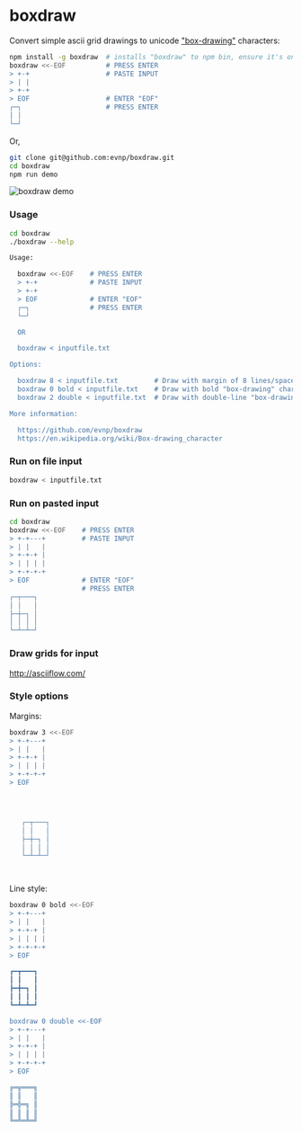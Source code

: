 # boxdraw

Convert simple ascii grid drawings to unicode ["box-drawing"](https://en.wikipedia.org/wiki/Box-drawing_character "wikipedia box-drawing characters") characters:

```sh
npm install -g boxdraw  # installs "boxdraw" to npm bin, ensure it's on your path
boxdraw <<-EOF          # PRESS ENTER
> +-+                   # PASTE INPUT
> | |
> +-+
> EOF                   # ENTER "EOF"
┌─┐                     # PRESS ENTER
│ │
└─┘
```

Or,

```sh
git clone git@github.com:evnp/boxdraw.git
cd boxdraw
npm run demo
```

![boxdraw demo](https://raw.githubusercontent.com/evnp/boxdraw/main/boxdraw.png "boxdraw demo")

###  Usage

```sh
cd boxdraw
./boxdraw --help

Usage:

  boxdraw <<-EOF    # PRESS ENTER
  > +-+             # PASTE INPUT
  > +-+
  > EOF             # ENTER "EOF"
  ┌─┐               # PRESS ENTER
  └─┘

  OR

  boxdraw < inputfile.txt

Options:

  boxdraw 8 < inputfile.txt         # Draw with margin of 8 lines/spaces
  boxdraw 0 bold < inputfile.txt    # Draw with bold "box-drawing" characters
  boxdraw 2 double < inputfile.txt  # Draw with double-line "box-drawing" characters AND margin

More information:

  https://github.com/evnp/boxdraw
  https://en.wikipedia.org/wiki/Box-drawing_character

```

### Run on file input

```sh
boxdraw < inputfile.txt
```

### Run on pasted input

```sh
cd boxdraw
boxdraw <<-EOF    # PRESS ENTER
> +-+---+         # PASTE INPUT
> | |   |
> +-+-+ |
> | | | |
> +-+-+-+
> EOF             # ENTER "EOF"
                  # PRESS ENTER
┌─┬───┐
│ │   │
├─┼─┐ │
│ │ │ │
└─┴─┴─┘

```

### Draw grids for input

http://asciiflow.com/

### Style options

Margins:

```sh
boxdraw 3 <<-EOF
> +-+---+
> | |   |
> +-+-+ |
> | | | |
> +-+-+-+
> EOF




   ┌─┬───┐
   │ │   │
   ├─┼─┐ │
   │ │ │ │
   └─┴─┴─┘




```

Line style:

```sh
boxdraw 0 bold <<-EOF
> +-+---+
> | |   |
> +-+-+ |
> | | | |
> +-+-+-+
> EOF

┏━┳━━━┓
┃ ┃   ┃
┣━╋━┓ ┃
┃ ┃ ┃ ┃
┗━┻━┻━┛

boxdraw 0 double <<-EOF
> +-+---+
> | |   |
> +-+-+ |
> | | | |
> +-+-+-+
> EOF

╔═╦═══╗
║ ║   ║
╠═╬═╗ ║
║ ║ ║ ║
╚═╩═╩═╝

```
